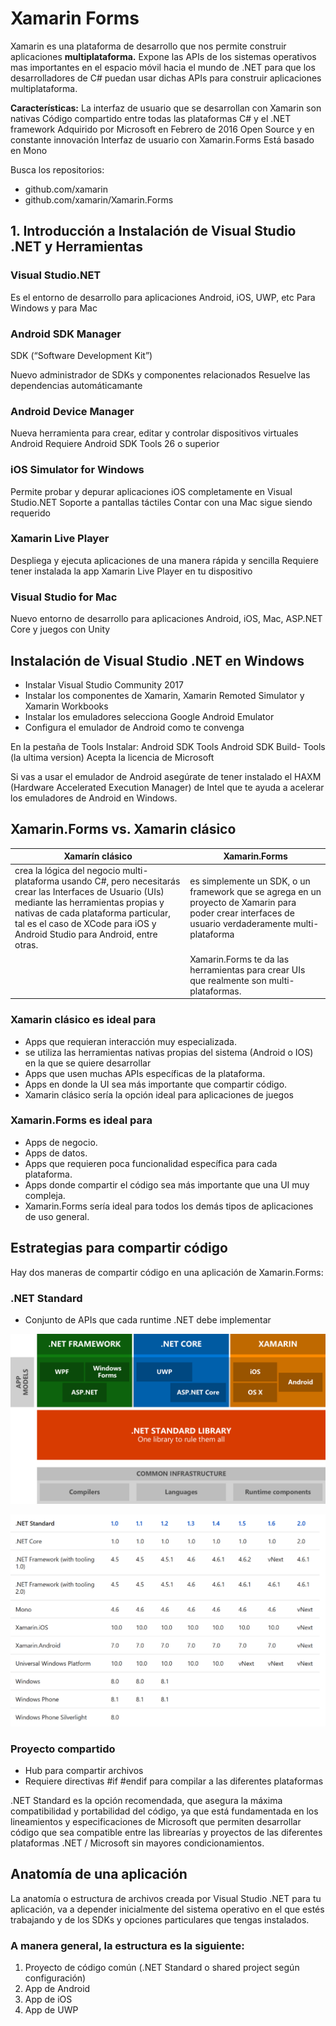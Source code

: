 # Xamarin Forms

Xamarin es una plataforma de desarrollo que nos permite construir aplicaciones **multiplataforma.** Expone las APIs de los sistemas operativos mas importantes en el espacio móvil hacia el mundo de .NET para que los desarrolladores de C# puedan usar dichas APIs para construir aplicaciones multiplataforma.

**Características:**
La interfaz de usuario que se desarrollan con Xamarin son nativas
Código compartido entre todas las plataformas
C# y el .NET framework
Adquirido por Microsoft en Febrero de 2016
Open Source y en constante innovación
Interfaz de usuario con Xamarin.Forms
Está basado en Mono

Busca los repositorios:

* github.com/xamarin
* github.com/xamarin/Xamarin.Forms

## 1. Introducción a Instalación de Visual Studio .NET y Herramientas

### Visual Studio.NET

Es el entorno de desarrollo para aplicaciones Android, iOS, UWP, etc
Para Windows y para Mac

### Android SDK Manager

SDK (“Software Development Kit”)

Nuevo administrador de SDKs y componentes relacionados
Resuelve las dependencias automáticamante

### Android Device Manager

Nueva herramienta para crear, editar y controlar dispositivos virtuales Android
Requiere Android SDK Tools 26 o superior

### iOS Simulator for Windows

Permite probar y depurar aplicaciones iOS completamente en Visual Studio.NET
Soporte a pantallas táctiles
Contar con una Mac sigue siendo requerido

### Xamarin Live Player

Despliega y ejecuta aplicaciones de una manera rápida y sencilla
Requiere tener instalada la app Xamarin Live Player en tu dispositivo

### Visual Studio for Mac

Nuevo entorno de desarrollo para aplicaciones Android, iOS, Mac, ASP.NET Core y juegos con Unity

## Instalación de Visual Studio .NET en Windows

* Instalar Visual Studio Community 2017
* Instalar los componentes de Xamarin, Xamarin Remoted Simulator y Xamarin Workbooks
* Instalar los emuladores selecciona Google Android Emulator
* Configura el emulador de Android como te convenga

En la pestaña de Tools Instalar:
Android SDK Tools
Android SDK Build- Tools (la ultima version)
Acepta la licencia de Microsoft

Si vas a usar el emulador de Android asegúrate de tener instalado el HAXM (Hardware Accelerated Execution Manager) de Intel que te ayuda a acelerar los emuladores de Android en Windows.

## Xamarin.Forms vs. Xamarin clásico

| Xamarín clásico              | Xamarin.Forms    |
|-------------------|-------------|
| crea la lógica del negocio multi-plataforma usando C#, pero necesitarás crear las Interfaces de Usuario (UIs) mediante las herramientas propias y nativas de cada plataforma particular, tal es el caso de XCode para iOS y Android Studio para Android, entre otras. | es simplemente un SDK, o un framework que se agrega en un proyecto de Xamarin para poder crear interfaces de usuario verdaderamente multi-plataforma |
| | Xamarin.Forms te da las herramientas para crear UIs que realmente son multi-plataformas.|

### Xamarin clásico es ideal para

* Apps que requieran interacción muy especializada.
* se utiliza las herramientas nativas propias del sistema (Android o IOS) en la que se quiere desarrollar
* Apps que usen muchas APIs específicas de la plataforma.
* Apps en donde la UI sea más importante que compartir código.
* Xamarin clásico sería la opción ideal para aplicaciones de juegos

### Xamarin.Forms es ideal para

* Apps de negocio.
* Apps de datos.
* Apps que requieren poca funcionalidad específica para cada plataforma.
* Apps donde compartir el código sea más importante que una UI muy compleja.
* Xamarin.Forms sería ideal para todos los demás tipos de aplicaciones de uso general.

## Estrategias para compartir código

Hay dos maneras de compartir código en una aplicación de Xamarin.Forms:

### .NET Standard

* Conjunto de APIs que cada runtime .NET debe implementar

![net-standard](./imgs/net-standard.png)

![net-standard](./imgs/net-standard-support.png)

### Proyecto compartido

* Hub para compartir archivos
* Requiere directivas #if #endif para compilar a las diferentes plataformas

.NET Standard es la opción recomendada, que asegura la máxima compatibilidad y portabilidad del código, ya que está fundamentada en los lineamientos y especificaciones de Microsoft que permiten desarrollar código que sea compatible entre las librearías y proyectos de las diferentes plataformas .NET / Microsoft sin mayores condicionamientos.

## Anatomía de una aplicación

La anatomía o estructura de archivos creada por Visual Studio .NET para tu aplicación, va a depender inicialmente del sistema operativo en el que estés trabajando y de los SDKs y opciones particulares que tengas instalados.

### A manera general, la estructura es la siguiente:

1. Proyecto de código común (.NET Standard o shared project según configuración)
2. App de Android
3. App de iOS
4. App de UWP
